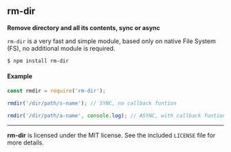 ## rm-dir

**Remove directory and all its contents, sync or async**

`rm-dir` is a very fast and simple module, based only on native File System (FS), no additional module is required.

```sh
$ npm install rm-dir
```
#### Example
```js
const rmdir = require('rm-dir');

rmdir('/dir/path/s-name'); // SYNC, no callback funtion

rmdir('/dir/path/a-name', console.log); // ASYNC, with callback funtion
```
--------------------------------------------------------
**rm-dir** is licensed under the MIT license. See the included `LICENSE` file for more details.
